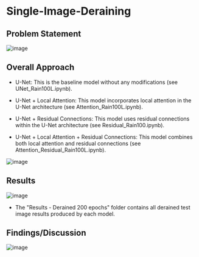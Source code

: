 # Single-Image-Deraining

## Problem Statement  
![image](https://user-images.githubusercontent.com/32372013/236968134-5bd36b36-420f-45ae-8bc2-bb3935843e04.png)

## Overall Approach  

- U-Net: This is the baseline model without any modifications (see UNet_Rain100L.ipynb).  

- U-Net + Local Attention: This model incorporates local attention in the U-Net architecture (see Attention_Rain100L.ipynb).  

- U-Net + Residual Connections: This model uses residual connections within the U-Net architecture (see Residual_Rain100.ipynb).  

- U-Net + Local Attention + Residual Connections: This model combines both local attention and residual connections (see Attention_Residual_Rain100L.ipynb).  

![image](https://user-images.githubusercontent.com/32372013/236968210-352e62c1-f5d3-4ef3-976b-4288079b28fb.png)

## Results  
![image](https://user-images.githubusercontent.com/32372013/236968249-a8e19c64-2f78-4a36-8f83-a02478a09b07.png)  

- The "Results - Derained 200 epochs" folder contains all derained test image results produced by each model. 

## Findings/Discussion  
![image](https://user-images.githubusercontent.com/32372013/236968285-60c2fd85-257e-4d2e-9797-bfb0420302a3.png)



